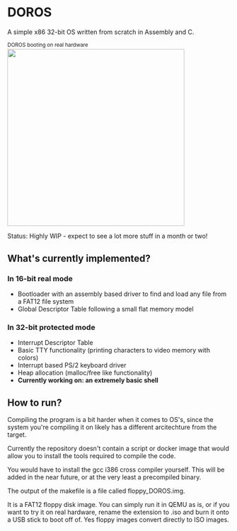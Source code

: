 # DOROS
A simple x86 32-bit OS written from scratch in Assembly and C.

<sub> DOROS booting on real hardware <sub/><br>
<img src="https://github.com/susikohmelo/DOROS/blob/main/readme_files/doros_boot.gif" height="400" />


Status: Highly WIP - expect to see a lot more stuff in a month or two!

## What's currently implemented?
### In 16-bit real mode
- Bootloader with an assembly based driver to find and load any file from a FAT12 file system
- Global Descriptor Table following a small flat memory model
### In 32-bit protected mode
- Interrupt Descriptor Table
- Basic TTY functionality (printing characters to video memory with colors)
- Interrupt based PS/2 keyboard driver
- Heap allocation (malloc/free like functionality)
- **Currently working on: an extremely basic shell**

## How to run?
Compiling the program is a bit harder when it comes to OS's, since the system you're compiling it on likely has a different arcitechture from the target.

Currently the repository doesn't contain a script or docker image that would allow you to install the tools required to compile the code.

You would have to install the gcc i386 cross compiler yourself.
This will be added in the near future, or at the very least a precompiled binary.

The output of the makefile is a file called floppy_DOROS.img.

It is a FAT12 floppy disk image. You can simply run it in QEMU as is, or if you want to try it on real hardware,
rename the extension to .iso and burn it onto a USB stick to boot off of. Yes floppy images convert directly to ISO images.
